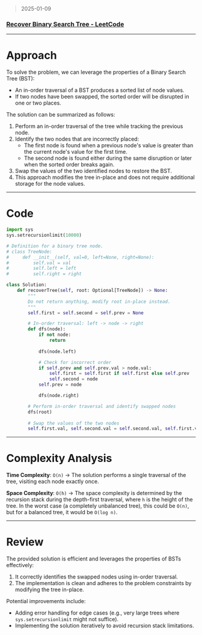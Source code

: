 > 2025-01-09
> 

### [Recover Binary Search Tree - LeetCode](https://leetcode.com/problems/recover-binary-search-tree/?envType=problem-list-v2&envId=binary-tree)

---

# Approach

To solve the problem, we can leverage the properties of a Binary Search Tree (BST):

- An in-order traversal of a BST produces a sorted list of node values.
- If two nodes have been swapped, the sorted order will be disrupted in one or two places.

The solution can be summarized as follows:

1. Perform an in-order traversal of the tree while tracking the previous node.
2. Identify the two nodes that are incorrectly placed:
    - The first node is found when a previous node's value is greater than the current node's value for the first time.
    - The second node is found either during the same disruption or later when the sorted order breaks again.
3. Swap the values of the two identified nodes to restore the BST.
4. This approach modifies the tree in-place and does not require additional storage for the node values.

---

# Code

```python
import sys
sys.setrecursionlimit(10000)

# Definition for a binary tree node.
# class TreeNode:
#     def __init__(self, val=0, left=None, right=None):
#         self.val = val
#         self.left = left
#         self.right = right

class Solution:
    def recoverTree(self, root: Optional[TreeNode]) -> None:
        """
        Do not return anything, modify root in-place instead.
        """
        self.first = self.second = self.prev = None

        # In-order traversal: left -> node -> right
        def dfs(node):
            if not node:
                return
            
            dfs(node.left)

            # Check for incorrect order
            if self.prev and self.prev.val > node.val:
                self.first = self.first if self.first else self.prev
                self.second = node
            self.prev = node

            dfs(node.right)

        # Perform in-order traversal and identify swapped nodes
        dfs(root)
        
        # Swap the values of the two nodes
        self.first.val, self.second.val = self.second.val, self.first.val

```

---

# Complexity Analysis

**Time Complexity**: `O(n)` → The solution performs a single traversal of the tree, visiting each node exactly once.

**Space Complexity**: `O(h)` → The space complexity is determined by the recursion stack during the depth-first traversal, where `h` is the height of the tree. In the worst case (a completely unbalanced tree), this could be `O(n)`, but for a balanced tree, it would be `O(log n)`.

---

# Review

The provided solution is efficient and leverages the properties of BSTs effectively:

1. It correctly identifies the swapped nodes using in-order traversal.
2. The implementation is clean and adheres to the problem constraints by modifying the tree in-place.

Potential improvements include:

- Adding error handling for edge cases (e.g., very large trees where `sys.setrecursionlimit` might not suffice).
- Implementing the solution iteratively to avoid recursion stack limitations.
